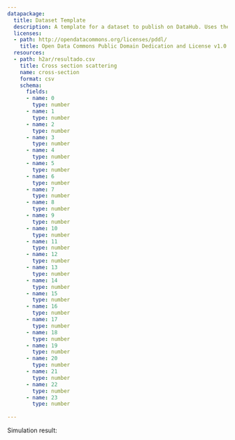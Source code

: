 ```yaml
---
datapackage:
  title: Dataset Template
  description: A template for a dataset to publish on DataHub. Uses the Data Package metadata.
  licenses:
  - path: http://opendatacommons.org/licenses/pddl/
    title: Open Data Commons Public Domain Dedication and License v1.0
  resources:
  - path: h2ar/resultado.csv
    title: Cross section scattering
    name: cross-section
    format: csv
    schema:
      fields:
      - name: 0
        type: number
      - name: 1
        type: number
      - name: 2
        type: number
      - name: 3
        type: number
      - name: 4
        type: number
      - name: 5
        type: number
      - name: 6
        type: number
      - name: 7
        type: number
      - name: 8
        type: number
      - name: 9
        type: number
      - name: 10
        type: number
      - name: 11
        type: number
      - name: 12
        type: number
      - name: 13
        type: number
      - name: 14
        type: number
      - name: 15
        type: number
      - name: 16
        type: number
      - name: 17
        type: number
      - name: 18
        type: number
      - name: 19
        type: number
      - name: 20
        type: number
      - name: 21
        type: number
      - name: 22
        type: number                                                                                                                                                        
      - name: 23
        type: number                                                                                                                                                        
                                                                                                                                                     
---
```


Simulation result:

<LineChart
  data="./h2ar/resultado.csv"
  title="H2+ - Ar Cross-Section scattering"
  xAxis="eV"
  yAxis="Cross Section"
/>

